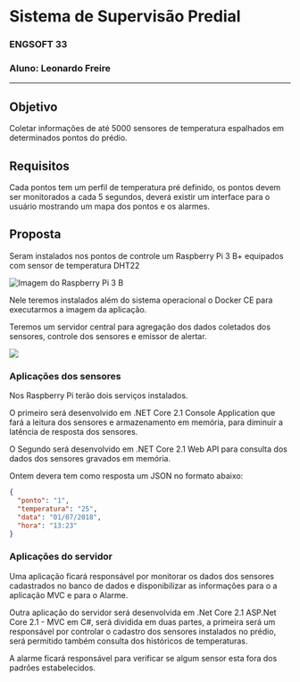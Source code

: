 # Sistema de Supervisão Predial

### ENGSOFT 33
### Aluno: Leonardo Freire
---

## Objetivo

Coletar informações de até 5000 sensores de temperatura espalhados em determinados pontos do prédio.

## Requisitos

Cada pontos tem um perfil de temperatura pré definido, os pontos devem ser monitorados a cada 5 segundos, deverá existir um interface para o usuário mostrando um mapa dos pontos e os alarmes.

## Proposta

Seram instalados nos pontos de controle um Raspberry Pi 3 B+ equipados com sensor de temperatura DHT22

![Imagem do Raspberry Pi 3 B](https://image.ibb.co/jiyemK/Raspberry_B_DHT22.png)

Nele teremos instalados além do sistema operacional o Docker CE para executarmos a imagem da aplicação.

Teremos um servidor central para agregação dos dados coletados dos sensores, controle dos sensores e emissor de alertar.

![](https://image.ibb.co/gwMEOz/Untitled_Diagram.jpg)

### Aplicações dos sensores

Nos Raspberry Pi terão dois serviços instalados. 

O primeiro será desenvolvido em .NET Core 2.1 Console Application que fará a leitura dos sensores e armazenamento em memória, para diminuir a latência de resposta dos sensores.

O Segundo será desenvolvido em .NET Core 2.1 Web API para consulta dos dados dos sensores gravados em memória.

Ontem devera tem como resposta um JSON no formato abaixo:

```JSON
{
  "ponto": "1",
  "temperatura": "25",
  "data": "01/07/2018",
  "hora": "13:23"
}
```

### Aplicações do servidor

Uma aplicação ficará responsável por monitorar os dados dos sensores cadastrados no banco de dados e disponibilizar as informações para o a aplicação MVC e para o Alarme.

Outra aplicação do servidor será desenvolvida em .Net Core 2.1 ASP.Net Core 2.1 - MVC em C#, será dividida em duas partes, a primeira será um responsável por controlar o cadastro dos sensores instalados no prédio, será permitido também consulta dos históricos de temperaturas.

A alarme ficará responsável para verificar se algum sensor esta fora dos padrões estabelecidos.







